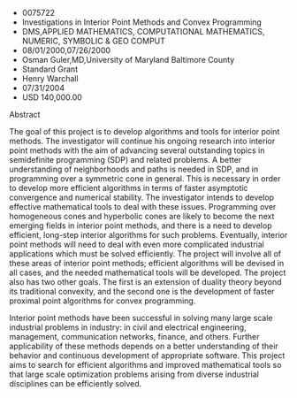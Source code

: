 
* 0075722
* Investigations in Interior Point Methods and Convex Programming
* DMS,APPLIED MATHEMATICS, COMPUTATIONAL MATHEMATICS, NUMERIC, SYMBOLIC & GEO COMPUT
* 08/01/2000,07/26/2000
* Osman Guler,MD,University of Maryland Baltimore County
* Standard Grant
* Henry Warchall
* 07/31/2004
* USD 140,000.00

Abstract

The goal of this project is to develop algorithms and tools for interior point
methods. The investigator will continue his ongoing research into interior point
methods with the aim of advancing several outstanding topics in semidefinite
programming (SDP) and related problems. A better understanding of neighborhoods
and paths is needed in SDP, and in programming over a symmetric cone in general.
This is necessary in order to develop more efficient algorithms in terms of
faster asymptotic convergence and numerical stability. The investigator intends
to develop effective mathematical tools to deal with these issues. Programming
over homogeneous cones and hyperbolic cones are likely to become the next
emerging fields in interior point methods, and there is a need to develop
efficient, long-step interior algorithms for such problems. Eventually, interior
point methods will need to deal with even more complicated industrial
applications which must be solved efficiently. The project will involve all of
these areas of interior point methods; efficient algorithms will be devised in
all cases, and the needed mathematical tools will be developed. The project also
has two other goals. The first is an extension of duality theory beyond its
traditional convexity, and the second one is the development of faster proximal
point algorithms for convex programming.

Interior point methods have been successful in solving many large scale
industrial problems in industry: in civil and electrical engineering,
management, communication networks, finance, and others. Further applicability
of these methods depends on a better understanding of their behavior and
continuous development of appropriate software. This project aims to search for
efficient algorithms and improved mathematical tools so that large scale
optimization problems arising from diverse industrial disciplines can be
efficiently solved.















